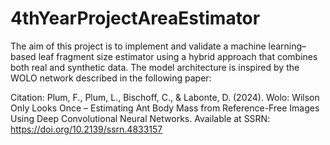 # 4thYearProjectAreaEstimator
The aim of this project is to implement and validate a machine learning–based leaf fragment size estimator using a hybrid approach that combines both real and synthetic data. 
The model architecture is inspired by the WOLO network described in the
following paper:

Citation:
    Plum, F., Plum, L., Bischoff, C., & Labonte, D. (2024).
    Wolo: Wilson Only Looks Once – Estimating Ant Body Mass from
    Reference-Free Images Using Deep Convolutional Neural Networks.
    Available at SSRN: https://doi.org/10.2139/ssrn.4833157

